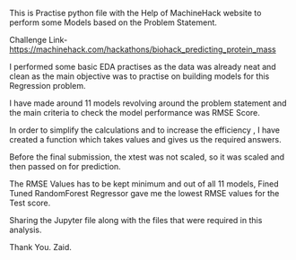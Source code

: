 This is Practise python file with the Help of MachineHack website to perform some Models based on the Problem Statement.

Challenge Link- https://machinehack.com/hackathons/biohack_predicting_protein_mass

I performed some basic EDA practises as the data was already neat and clean as the main objective was to practise on building models for this Regression problem.

I have made around 11 models revolving around the problem statement and the main criteria to check the model performance was RMSE Score.

In order to simplify the calculations and to increase the efficiency , I have created a function which takes values and gives us the required answers.

Before the final submission, the xtest was not scaled, so it was scaled and then passed on for prediction.

The RMSE Values has to be kept minimum and out of all 11 models, Fined Tuned RandomForest Regressor  gave me the lowest RMSE values for the Test score.

Sharing the Jupyter file along with the files that were required in this analysis.

Thank You.
Zaid.
